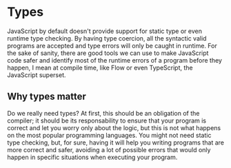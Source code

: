 # Types

JavaScript by default doesn't provide support for static type or even runtime type checking. By having type coercion, all the syntactic valid programs are accepted and type errors will only be caught in runtime. For the sake of sanity, there are good tools we can use to make JavaScript code safer and identify most of the runtime errors of a program before they happen, I mean at compile time, like Flow or even TypeScript, the JavaScript superset.

## Why types matter

Do we really need types? At first, this should be an obligation of the compiler; it should be its responsability to ensure that your program is correct and let you worry only about the logic, but this is not what happens on the most popular programming languages. You might not need static type checking, but, for sure, having it will help you writing programs that are more correct and safer, avoiding a lot of possible errors that would only happen in specific situations when executing your program.


